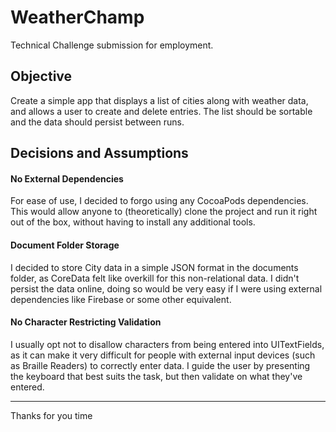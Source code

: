 # WeatherChamp
Technical Challenge submission for employment.

## Objective
Create a simple app that displays a list of cities along with weather data, and allows a user to create and delete entries. The list should be sortable and the data should persist between runs.

## Decisions and Assumptions


#### No External Dependencies
For ease of use, I decided to forgo using any CocoaPods dependencies. This would allow anyone to (theoretically) clone the project and run it right out of the box, without having to install any additional tools.

#### Document Folder Storage
I decided to store City data in a simple JSON format in the documents folder, as CoreData felt like overkill for this non-relational data. I didn't persist the data online, doing so would be very easy if I were using external dependencies like Firebase or some other equivalent.

#### No Character Restricting Validation
I usually opt not to disallow characters from being entered into UITextFields, as it can make it very difficult for people with external input devices (such as Braille Readers) to correctly enter data. I guide the user by presenting the keyboard that best suits the task, but then validate on what they've entered.



-----
Thanks for you time
